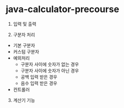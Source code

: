 # java-calculator-precourse

1. 입력 및 출력

2. 구분자 처리

- 기본 구분자
- 커스텀 구분자
- 예외처리
    - 구분자 사이에 숫자가 없는 경우
    - 구분자 사이에 숫자가 아닌 경우
    - 공백 입력 받은 경우
    - 음수 입력 받은 경우
- 컨트롤러
3. 계산기 기능

 